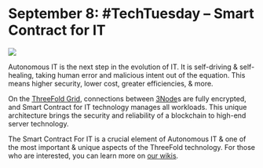 # September 8: #TechTuesday – Smart Contract for IT

![](threefold__ttsmartcontract.jpeg  )

Autonomous IT is the next step in the evolution of IT. It is self-driving & self-healing, taking human error and malicious intent out of the equation. This means higher security, lower cost, greater efficiencies, & more.

On the [ThreeFold Grid](threefold__threefold_grid), connections between [3Node](threefold__3node)s are fully encrypted, and Smart Contract for IT technology manages all workloads. This unique architecture brings the security and reliability of a blockchain to high-end server technology.

The Smart Contract For IT is a crucial element of Autonomous IT & one of the most important & unique aspects of the ThreeFold technology. For those who are interested, you can learn more on [our wikis](http://bit.ly/smartcontractforit).